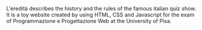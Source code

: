 L'eredità describes the history and the rules of the famous italian quiz show.
It is a toy website created by using HTML, CSS and Javascript for the exam of Programmazione e Progettazione Web at the University of Pisa.
